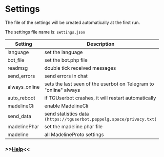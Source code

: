 # Settings

The file of the settings will be created automatically at the first run.

The settings file name is: `settings.json`

| Setting | Description | Value | Linux | Windows | Web |
| ------------ | ----------- | ------ | ----- | ------- | --- |
| language| set the language | true/false | ✅ | ✅ | |
| bot_file | set the bot.php file | FILE_PATH | ✅ | ✅ | |
| readmsg | double tick received messages | true/false | ✅ | ✅ | |
| send_errors | send errors in chat | true/false | ✅ | ✅ | |
| always_online | sets the last seen of the userbot on Telegram to "online" always | true/false | ✅ | ✅ | |
| auto_reboot | if TGUserbot crashes, it will restart automatically | true/false | ✅ | ✅ | |
| madelineCli | enable MadelineCli | true/false | ✅ | ❌ | |
| send_data | send statistics data `(https://tguserbot.peppelg.space/privacy.txt)` | true/false | ✅ | ✅ | |
| madelinePhar | set the madeline.phar file | FILE_PATH | ✅ | ✅ | |
| madeline | all MadelineProto settings | MADELINEPROTO_SETTINGS | ✅ | ✅ | |


### >>[Help](https://github.com/peppelg/TGUserbot/tree/master/docs/en/Help.md)<<
